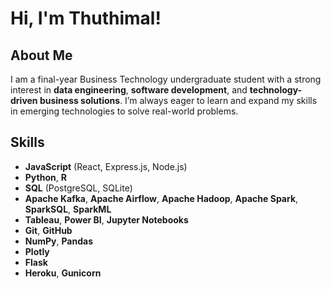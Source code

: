 # Hi, I'm Thuthimal!

## About Me

I am a final-year Business Technology undergraduate student with a strong interest in **data engineering**, **software development**, and **technology-driven business solutions**. I’m always eager to learn and expand my skills in emerging technologies to solve real-world problems.

## Skills

- **JavaScript** (React, Express.js, Node.js)
- **Python**, **R**
- **SQL** (PostgreSQL, SQLite)
- **Apache Kafka**, **Apache Airflow**, **Apache Hadoop**, **Apache Spark**, **SparkSQL**, **SparkML**
- **Tableau**, **Power BI**, **Jupyter Notebooks**
- **Git**, **GitHub**
- **NumPy**, **Pandas**
- **Plotly**
- **Flask**
- **Heroku**, **Gunicorn**

